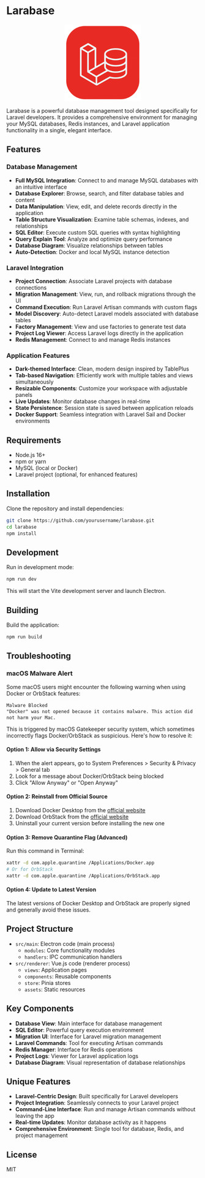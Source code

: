 # Larabase

<div align="center">
  <img src="./src/renderer/assets/icons/png/512x512.png" alt="Larabase Logo" width="200" />
</div>

Larabase is a powerful database management tool designed specifically for Laravel developers. It provides a comprehensive environment for managing your MySQL databases, Redis instances, and Laravel application functionality in a single, elegant interface.

## Features

### Database Management

- **Full MySQL Integration**: Connect to and manage MySQL databases with an intuitive interface
- **Database Explorer**: Browse, search, and filter database tables and content
- **Data Manipulation**: View, edit, and delete records directly in the application
- **Table Structure Visualization**: Examine table schemas, indexes, and relationships
- **SQL Editor**: Execute custom SQL queries with syntax highlighting
- **Query Explain Tool**: Analyze and optimize query performance
- **Database Diagram**: Visualize relationships between tables
- **Auto-Detection**: Docker and local MySQL instance detection

### Laravel Integration

- **Project Connection**: Associate Laravel projects with database connections
- **Migration Management**: View, run, and rollback migrations through the UI
- **Command Execution**: Run Laravel Artisan commands with custom flags
- **Model Discovery**: Auto-detect Laravel models associated with database tables
- **Factory Management**: View and use factories to generate test data
- **Project Log Viewer**: Access Laravel logs directly in the application
- **Redis Management**: Connect to and manage Redis instances

### Application Features

- **Dark-themed Interface**: Clean, modern design inspired by TablePlus
- **Tab-based Navigation**: Efficiently work with multiple tables and views simultaneously
- **Resizable Components**: Customize your workspace with adjustable panels
- **Live Updates**: Monitor database changes in real-time
- **State Persistence**: Session state is saved between application reloads
- **Docker Support**: Seamless integration with Laravel Sail and Docker environments

## Requirements

- Node.js 16+
- npm or yarn
- MySQL (local or Docker)
- Laravel project (optional, for enhanced features)

## Installation

Clone the repository and install dependencies:

```bash
git clone https://github.com/yourusername/larabase.git
cd larabase
npm install
```

## Development

Run in development mode:

```bash
npm run dev
```

This will start the Vite development server and launch Electron.

## Building

Build the application:

```bash
npm run build
```

## Troubleshooting

### macOS Malware Alert

Some macOS users might encounter the following warning when using Docker or OrbStack features:

```
Malware Blocked
"Docker" was not opened because it contains malware. This action did not harm your Mac.
```

This is triggered by macOS Gatekeeper security system, which sometimes incorrectly flags Docker/OrbStack as suspicious. Here's how to resolve it:

#### Option 1: Allow via Security Settings

1. When the alert appears, go to System Preferences > Security & Privacy > General tab
2. Look for a message about Docker/OrbStack being blocked
3. Click "Allow Anyway" or "Open Anyway"

#### Option 2: Reinstall from Official Source

1. Download Docker Desktop from the [official website](https://www.docker.com/products/docker-desktop/)
2. Download OrbStack from the [official website](https://orbstack.dev/)
3. Uninstall your current version before installing the new one

#### Option 3: Remove Quarantine Flag (Advanced)

Run this command in Terminal:

```bash
xattr -d com.apple.quarantine /Applications/Docker.app
# Or for OrbStack
xattr -d com.apple.quarantine /Applications/OrbStack.app
```

#### Option 4: Update to Latest Version

The latest versions of Docker Desktop and OrbStack are properly signed and generally avoid these issues.

## Project Structure

- `src/main`: Electron code (main process)
  - `modules`: Core functionality modules
  - `handlers`: IPC communication handlers
- `src/renderer`: Vue.js code (renderer process)
  - `views`: Application pages
  - `components`: Reusable components
  - `store`: Pinia stores
  - `assets`: Static resources

## Key Components

- **Database View**: Main interface for database management
- **SQL Editor**: Powerful query execution environment
- **Migration UI**: Interface for Laravel migration management
- **Laravel Commands**: Tool for executing Artisan commands
- **Redis Manager**: Interface for Redis operations
- **Project Logs**: Viewer for Laravel application logs
- **Database Diagram**: Visual representation of database relationships

## Unique Features

- **Laravel-Centric Design**: Built specifically for Laravel developers
- **Project Integration**: Seamlessly connects to your Laravel project
- **Command-Line Interface**: Run and manage Artisan commands without leaving the app
- **Real-time Updates**: Monitor database activity as it happens
- **Comprehensive Environment**: Single tool for database, Redis, and project management

## License

MIT
